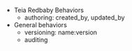 - Teia Redbaby Behaviors
  - authoring: created_by, updated_by
- General behaviors
  - versioning: name:version
  - auditing